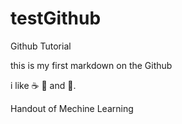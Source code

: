 # testGithub
Github Tutorial

this is my first markdown on the Github

i like :coffee: :apple: and :tea:.

Handout of Mechine Learning


